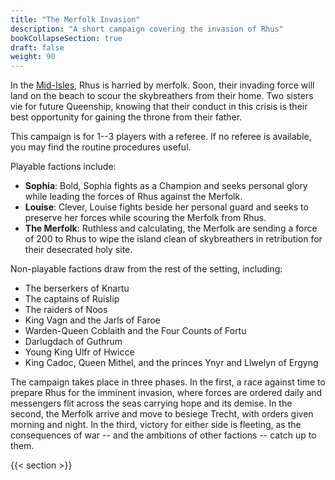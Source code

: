 ```yaml
---
title: "The Merfolk Invasion"
description: "A short campaign covering the invasion of Rhus"
bookCollapseSection: true
draft: false
weight: 90
---
```


In the [Mid-Isles][1], Rhus is harried by merfolk. Soon, their invading force will land on the beach
to scour the skybreathers from their home. Two sisters vie for future Queenship, knowing that their
conduct in this crisis is their best opportunity for gaining the throne from their father.

This campaign is for 1--3 players with a referee. If no referee is available, you may find the
routine procedures useful.

Playable factions include:

- **Sophia**: Bold, Sophia fights as a Champion and seeks personal glory while leading the forces of
  Rhus against the Merfolk.
- **Louise**: Clever, Louise fights beside her personal guard and seeks to preserve her forces while
  scouring the Merfolk from Rhus.
- **The Merfolk**: Ruthless and calculating, the Merfolk are sending a force of 200 to Rhus to wipe the
  island clean of skybreathers in retribution for their desecrated holy site.

Non-playable factions draw from the rest of the setting, including:

- The berserkers of Knartu
- The captains of Ruislip
- The raiders of Noos
- King Vagn and the Jarls of Faroe
- Warden-Queen Coblaith and the Four Counts of Fortu
- Darlugdach of Guthrum
- Young King Ulfr of Hwicce
- King Cadoc, Queen Mithel, and the princes Ynyr and Llwelyn of Ergyng

The campaign takes place in three phases. In the first, a race against time to prepare Rhus for the
imminent invasion, where forces are ordered daily and messengers flit across the seas carrying hope
and its demise. In the second, the Merfolk arrive and move to besiege Trecht, with orders given
morning and night. In the third, victory for either side is fleeting, as the consequences of war --
and the ambitions of other factions -- catch up to them.

{{< section >}}

<!-- Reference Links -->

[1]: ../Forces/mid-isles.md#rhus
